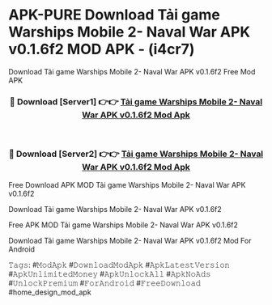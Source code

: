 # APK-PURE Download Tải game Warships Mobile 2- Naval War APK v0.1.6f2 MOD APK - (i4cr7)
Download Tải game Warships Mobile 2- Naval War APK v0.1.6f2 Free Mod APK

<div align="center">
<h3>🔴 Download [Server1] 👉👉 <a href="https://apk-comot.site?title=Tải_game_Warships_Mobile_2-_Naval_War_APK_v0.1.6f2">Tải game Warships Mobile 2- Naval War APK v0.1.6f2 Mod Apk</a></h3><br>

<h3>🔴 Download [Server2] 👉👉 <a href="https://apk-comot.site?title=Tải_game_Warships_Mobile_2-_Naval_War_APK_v0.1.6f2">Tải game Warships Mobile 2- Naval War APK v0.1.6f2 Mod Apk</a></h3>
</div>


Free Download APK MOD Tải game Warships Mobile 2- Naval War APK v0.1.6f2

Download Tải game Warships Mobile 2- Naval War APK v0.1.6f2 

Free APK MOD Tải game Warships Mobile 2- Naval War APK v0.1.6f2 

Download Tải game Warships Mobile 2- Naval War APK v0.1.6f2 Mod For Android

𝚃𝚊𝚐𝚜: #𝙼𝚘𝚍𝙰𝚙𝚔 #𝙳𝚘𝚠𝚗𝚕𝚘𝚊𝚍𝙼𝚘𝚍𝙰𝚙𝚔 #𝙰𝚙𝚔𝙻𝚊𝚝𝚎𝚜𝚝𝚅𝚎𝚛𝚜𝚒𝚘𝚗 #𝙰𝚙𝚔𝚄𝚗𝚕𝚒𝚖𝚒𝚝𝚎𝚍𝙼𝚘𝚗𝚎𝚢 #𝙰𝚙𝚔𝚄𝚗𝚕𝚘𝚌𝚔𝙰𝚕𝚕 #𝙰𝚙𝚔𝙽𝚘𝙰𝚍𝚜 #𝚄𝚗𝚕𝚘𝚌𝚔𝙿𝚛𝚎𝚖𝚒𝚞𝚖 #𝙵𝚘𝚛𝙰𝚗𝚍𝚛𝚘𝚒𝚍 #𝙵𝚛𝚎𝚎𝙳𝚘𝚠𝚗𝚕𝚘𝚊𝚍 #home_design_mod_apk